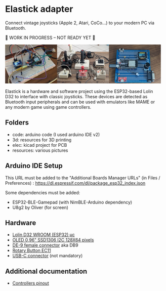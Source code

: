 # Elastick adapter

Connect vintage joysticks (Apple 2, Atari, CoCo...) to your modern PC via Bluetooth.

🚧 WORK IN PROGRESS – NOT READY YET 🚧

![preview.jpg](preview.jpg)

Elastick is a hardware and software project using the ESP32-based Lolin D32 to interface with classic joysticks. These devices are detected as Bluetooth input peripherals and can be used with emulators like MAME or any modern game using game controllers.

## Folders

- code: arduino code (I used arduino IDE v2)
- 3d: resources for 3D printing
- elec: kicad project for PCB
- resources: various pictures

## Arduino IDE Setup

This URL must be added to the "Additional Boards Manager URLs" (in Files / Preferences) : https://dl.espressif.com/dl/package_esp32_index.json

Some dependencies must be added:

- ESP32-BLE-Gamepad (with NimBLE-Arduino dependency)
- U8g2 by Oliver (for screen)

## Hardware

- [Lolin D32 WROOM (ESP32) µc](https://fr.aliexpress.com/item/1005006233798203.html)
- [OLED 0,96" SSD1306 I2C 128X64 pixels](https://fr.aliexpress.com/item/1005004355547926.html)
- [DE-9 female connector](https://fr.aliexpress.com/item/1005006997365476.html) aka DB9
- [Rotary Button EC11](https://fr.aliexpress.com/item/1005007737001031.html)
- [USB-C connector](https://fr.aliexpress.com/item/1005008400775423.html) (not mandatory)

## Additional documentation

- [Controllers pinout](/resources/controllers_pinout.md)
